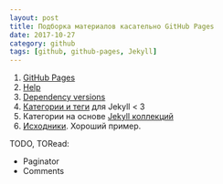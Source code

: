 ```yaml
---
layout: post
title: Подборка материалов касательно GitHub Pages
date: 2017-10-27
category: github
tags: [github, github-pages, Jekyll]
---
```


1. [GitHub Pages](https://pages.github.com/)
2. [Help](https://help.github.com/pages/)
3. [Dependency versions](https://pages.github.com/versions/)
4. [Категории и теги](http://www.minddust.com/post/tags-and-categories-on-github-pages/) для Jekyll < 3
5. Категории на основе [Jekyll коллекций](http://www.minddust.com/post/alternative-tags-and-categories-on-github-pages/)
6. [Исходники](https://github.com/minddust/minddust.github.io). Хороший пример.

TODO, TORead:
- Paginator
- Comments
